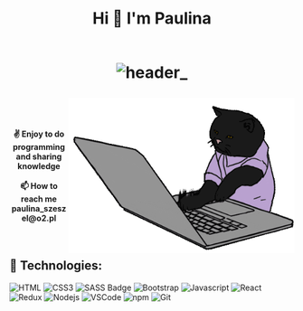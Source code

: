 
<h1 align="center">
Hi 👋 I'm Paulina
<br>
<br>

![header_](https://user-images.githubusercontent.com/86908540/218116840-8eeb6a44-3350-49ad-9b7e-d9ab572ffa20.png)
<br>

 <div>
 <img align='right' src="/.github/cat.gif" width="400" alt="cat">
</div> 
<br>
<h4 align="center">
✌️ Enjoy to do programming and sharing knowledge
<br><br>
📫 How to reach me paulina_szeszel@o2.pl

<br>
<br><br>

## 🔧 Technologies:
![HTML](https://img.shields.io/badge/HTML5-E34F26?style=for-the-badge&logo=html5&logoColor=white)
![CSS3](https://img.shields.io/badge/CSS3-1572B6?style=for-the-badge&logo=css3&logoColor=white)
![SASS Badge](https://img.shields.io/badge/Sass-CC6699?style=for-the-badge&logo=sass&logoColor=white)
![Bootstrap](https://img.shields.io/badge/Bootstrap-563D7C?style=for-the-badge&logo=bootstrap&logoColor=white)
![Javascript](https://img.shields.io/badge/Javascript-F0DB4F?style=for-the-badge&labelColor=black&logo=javascript&logoColor=F0DB4F)
![React](https://img.shields.io/badge/-React-61DBFB?style=for-the-badge&labelColor=black&logo=react&logoColor=61DBFB)
![Redux](https://img.shields.io/badge/Redux-593D88?style=for-the-badge&logo=redux&logoColor=white)
![Nodejs](https://img.shields.io/badge/Nodejs-3C873A?style=for-the-badge&labelColor=black&logo=node.js&logoColor=3C873A)
![VSCode](https://img.shields.io/badge/Visual_Studio-0078d7?style=for-the-badge&logo=visual%20studio&logoColor=white)
![npm](https://upload.wikimedia.org/wikipedia/commons/thumb/d/db/Npm-logo.svg/60px-Npm-logo.svg.png)
![Git](https://img.shields.io/badge/Git-F05032?style=for-the-badge&logo=git&logoColor=white)




